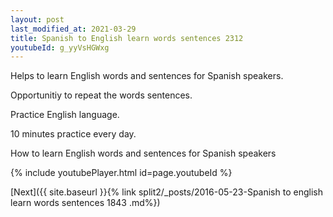 ```yaml
---
layout: post
last_modified_at: 2021-03-29
title: Spanish to English learn words sentences 2312 
youtubeId: g_yyVsHGWxg
---
```

 
 
Helps to learn English words and sentences for Spanish speakers.

Opportunitiy to repeat the words sentences. 

Practice English language. 
 
10 minutes practice every day. 
 
How to learn English words and sentences for Spanish speakers 
 
{% include youtubePlayer.html id=page.youtubeId %}
 
 
[Next]({{ site.baseurl }}{% link  split2/_posts/2016-05-23-Spanish to english learn words sentences 1843 .md%})
 
